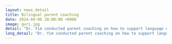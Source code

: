 ```yaml
---
layout: news_detail
title: Bilingual parent coaching
date: 2024-04-06 20:00:00 +0900
image: guri.jpg
detail: "Dr. Yim conducted parent coaching on how to support language development in bilingual children at home. This session was organized by Guri Family Center and Gyeonggi province."
long_detail: "Dr. Yim conducted parent coaching on how to support language development in bilingual children at home. This session was organized by Guri Family Center and Gyeonggi province."
---
```



